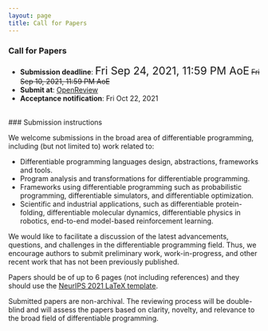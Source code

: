 ```yaml
---
layout: page
title: Call for Papers
---
```


### Call for Papers

* **Submission deadline**: <span style="font-style:bold; font-size:16pt;">Fri Sep 24, 2021, 11:59 PM AoE</span> <s>Fri Sep 10, 2021, 11:59 PM AoE</s>
* **Submit at**: [OpenReview](https://openreview.net/group?id=NeurIPS.cc/2021/Workshop/DiffProgramming)
* **Acceptance notification**: Fri Oct 22, 2021

<br>
### Submission instructions

We welcome submissions in the broad area of differentiable programming, including (but not limited to) work related to: 
* Differentiable programming languages design, abstractions, frameworks and tools.
* Program analysis and transformations for differentiable programming.
* Frameworks using differentiable programming such as probabilistic programming, differentiable simulators, and differentiable optimization.
* Scientific and industrial applications, such as differentiable protein-folding, differentiable molecular dynamics, differentiable physics in robotics, end-to-end model-based reinforcement learning.

We would like to facilitate a discussion of the latest advancements, questions, and challenges in the differentiable programming field. Thus, we encourage authors to submit preliminary work, work-in-progress, and other recent work that has not been previously published. 

Papers should be of up to 6 pages (not including references) and they should use the [NeurIPS 2021 LaTeX template](https://neurips.cc/Conferences/2021/PaperInformation/StyleFiles). 

Submitted papers are non-archival. The reviewing process will be double-blind and will assess the papers based on clarity, novelty, and relevance to the broad field of differentiable programming. 
